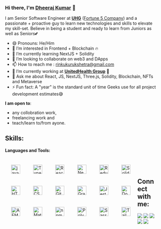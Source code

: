 ### Hi there, I'm [Dheeraj Kumar](https://twitter.com/dheeraj_kkde) 👋

I am Senior Software Engineer at [<b>UHG</b>](https://www.unitedhealthgroup.com/) ([Fortune 5 Company](https://fortune.com/fortune500/)) and a passionate + proactive guy to learn new technologies and skills to elevate my skill-set. Believe in being a student and ready to learn from Juniors as well as Seniors💕

- 😄 Pronouns: He/Him
- 👀 I’m interested in Frontend + Blockchain 🔥
- 🌱 I’m currently learning NextJS + Solidity
- 💞️ I’m looking to collaborate on web3 and DApps
- 📫 How to reach me : rinkukurukshetra@gmail.com
- 💼 I’m currently working at [<b>UnitedHealth Group</b>](https://www.unitedhealthgroup.com/) 🔵
- 💬 Ask me about React, JS, NextJS, Three.js, Solidity, Blockchain, NFTs and Metaverse
- ⚡ Fun fact: A "year" is the standard unit of time Geeks use for all project development estimates😅

 **I am open to**:

- any collobration work,
- freelancing work and
- teach/learn to/from ayone.


## Skills:

#### Languages and Tools:

[<img align="left" alt="javaScript" width="30px" style="padding:20px;" src="https://cdn.jsdelivr.net/gh/devicons/devicon/icons/javascript/javascript-original.svg" />](https://developer.mozilla.org/en-US/docs/Web/JavaScript)
[<img align="left" alt="TypeScript" width="30px" style="padding:20px;" src="https://cdn.jsdelivr.net/gh/devicons/devicon/icons/typescript/typescript-original.svg" />](https://www.typescriptlang.org/docs/)
[<img align="left" alt="React JS" width="30px" style="padding:20px;" src="https://cdn.jsdelivr.net/gh/devicons/devicon/icons/react/react-original.svg" />](https://reactjs.org/docs/getting-started.html)
[<img align="left" alt="Next JS" width="30px" style="padding:20px;" src="https://cdn.jsdelivr.net/gh/devicons/devicon/icons/nextjs/nextjs-original-wordmark.svg" />](https://nextjs.org/)
[<img align="left" alt="Redux" width="30px" style="padding:20px;" src="https://cdn.jsdelivr.net/gh/devicons/devicon/icons/redux/redux-original.svg" />](https://redux.js.org/)
[<img align="left" alt="Solidity" width="30px" style="padding:20px;" src="https://cdn.jsdelivr.net/gh/devicons/devicon/icons/solidity/solidity-original.svg" />](https://docs.soliditylang.org/en/v0.8.17/)
[<img align="left" alt="HTML" width="30px" style="padding:20px;" src="https://cdn.jsdelivr.net/gh/devicons/devicon/icons/html5/html5-original.svg" />](https://www.w3schools.com/html/)
[<img align="left" alt="CSS" width="30px" style="padding:20px;" src="https://cdn.jsdelivr.net/gh/devicons/devicon/icons/css3/css3-original.svg" />](https://www.w3schools.com/css/)
[<img align="left" alt="Git" width="30px" style="padding:20px;" src="https://cdn.jsdelivr.net/gh/devicons/devicon/icons/git/git-original.svg" />](https://git-scm.com/doc)
[<img align="left" alt="GraphQL" width="30px" style="padding:20px;" src="https://cdn.jsdelivr.net/gh/devicons/devicon/icons/graphql/graphql-plain.svg" />](https://www.w3schools.com/css/)
[<img align="left" alt="Jest" width="30px" style="padding:20px;" src="https://cdn.jsdelivr.net/gh/devicons/devicon/icons/jest/jest-plain.svg" />](https://www.w3schools.com/css/)
[<img align="left" alt="Docker" width="30px" style="padding:20px;" src="https://cdn.jsdelivr.net/gh/devicons/devicon/icons/docker/docker-original.svg" />](https://docs.docker.com/)
[<img align="left" alt="AEM" width="30px" style="padding:20px;" src="https://uxwing.com/wp-content/themes/uxwing/download/brands-and-social-media/adobe-experience-manager-aem-icon.png" />](https://experienceleague.adobe.com/docs/experience-manager-65.html?lang=en)
[<img align="left" alt="MaterialUI" width="30px" style="padding:20px;" src="https://cdn.jsdelivr.net/gh/devicons/devicon/icons/materialui/materialui-original.svg" />](https://mui.com/)
[<img align="left" alt="npm" width="30px" style="padding:20px;" src="https://cdn.jsdelivr.net/gh/devicons/devicon/icons/npm/npm-original-wordmark.svg" />](https://www.npmjs.com/)
[<img align="left" alt="Polygon" width="30px" style="padding:20px;" src="https://cdn.jsdelivr.net/gh/devicons/devicon/icons/polygon/polygon-original.svg" />](https://polygon.technology/)
[<img align="left" alt="Sass" width="30px" style="padding:20px;" src="https://cdn.jsdelivr.net/gh/devicons/devicon/icons/sass/sass-original.svg" />](https://sass-lang.com/)
[<img align="left" alt="Tailwind css" width="30px" style="padding:20px;" src="https://cdn.jsdelivr.net/gh/devicons/devicon/icons/tailwindcss/tailwindcss-plain.svg" />](https://tailwindcss.com/)
<br> 
<br>

## Connect with me:

<p align = "center">

[<img src ="https://img.shields.io/badge/website-%23.svg?&style=for-the-badge&logo=www&logoColor=white%22&color=black">](https://github.com/Dheeraj-kkde/)
[<img src="https://img.shields.io/badge/twitter-%231DA1F2.svg?&style=for-the-badge&logo=twitter&logoColor=white&color=black" />](https://twitter.com/dheeraj_kkde) 
[<img src="https://img.shields.io/badge/linkedin-%2312100E.svg?&style=for-the-badge&logo=linkedin&logoColor=white&color=black" />](https://www.linkedin.com/in/dheeraj-kumar-961595ab/)
[<img src="https://img.shields.io/badge/medium-%2312100E.svg?&style=for-the-badge&logo=medium&logoColor=white&color=black" />](https://medium.com/@acciolatec)
[<img src="https://img.shields.io/badge/instagram-%2312100E.svg?&style=for-the-badge&logo=instagram&logoColor=white&color=black" />](https://www.instagram.com/dheeraj.149/)
</p>

<!---
Dheeraj-kkde/Dheeraj-kkde is a ✨ special ✨ repository because its `README.md` (this file) appears on your GitHub profile.
You can click the Preview link to take a look at your changes.
--->
